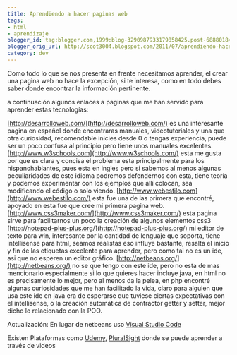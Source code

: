 ```yaml
---
title: Aprendiendo a hacer paginas web
tags:
- html
- aprendizaje
blogger_id: tag:blogger.com,1999:blog-3290987933179858425.post-6888018474731877278
blogger_orig_url: http://scot3004.blogspot.com/2011/07/aprendiendo-hacer-paginas-web.html
category: dev
---
```


Como todo lo que se nos presenta en frente necesitamos aprender, el crear una pagina web no hace la excepción, si te interesa, como en todo debes saber donde encontrar la información pertinente.

a continuación algunos enlaces a paginas que me han servido para aprender estas tecnologías:

[http://desarrolloweb.com/](http://desarrolloweb.com/) es una interesante pagina en español donde encontraras manuales, videotutoriales y una que otra curiosidad, recomendable inicies desde 0 o tengas experiencia, puede ser un poco confusa al principio pero tiene unos manuales excelentes.
[http://www.w3schools.com](http://www.w3schools.com/) esta me gusta por que es clara y concisa el problema esta principalmente para los hispanohablantes, pues esta en ingles pero si sabemos al menos algunas peculiaridades de este idioma podremos defendernos con esta, tiene teoría y podemos experimentar con los ejemplos que allí colocan, sea modificando el código o solo viendo.
[http://www.webestilo.com](http://www.webestilo.com/) esta fue una de las primera que encontré, apoyado en esta fue que cree mi primera pagina web.
[http://www.css3maker.com/](http://www.css3maker.com/) esta pagina sirve para facilitarnos un poco la creación de algunos elementos css3
[http://notepad-plus-plus.org/](http://notepad-plus-plus.org/) mi editor de texto para win, interesante por la cantidad de lenguaje que soporta, tiene intellisense para html, seamos realistas eso influye bastante, resalta el inicio y fin de las etiquetas excelente para aprender, pero como tal no es un ide, asi que no esperen un editor gráfico.
[http://netbeans.org/](http://netbeans.org/) no se que tengo con este ide, pero no esta de mas mencionarlo especialmente si lo que quieres hacer incluye java, en html no es precisamente lo mejor, pero al menos da la pelea, en php encontré algunas curiosidades que me han facilitado la vida, claro para alguien que usa este ide en java era de esperarse que tuviese ciertas expectativas con el intellisense, o la creación automática de contractor getter y setter, mejor dicho lo relacionado con la POO.

Actualización:
En lugar de netbeans uso [Visual Studio Code](https://code.visualstudio.com/)

Existen Plataformas como [Udemy](https://www.udemy.com/), [PluralSight](https://app.pluralsight.com) donde se puede aprender a través de videos
